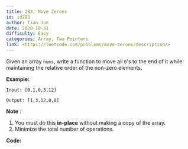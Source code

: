 ```yaml
---
title: 283. Move Zeroes
id: id283
author: Tian Jun
date: 2020-10-31
difficulty: Easy
categories: Array, Two Pointers
link: <https://leetcode.com/problems/move-zeroes/description/>
---
```


Given an array `nums`, write a function to move all `0`'s to the end of it
while maintaining the relative order of the non-zero elements.

**Example:**
            
	Input: [0,1,0,3,12]    
	Output: [1,3,12,0,0]

**Note** :

  1. You must do this **in-place** without making a copy of the array.
  2. Minimize the total number of operations.


**Code:**
